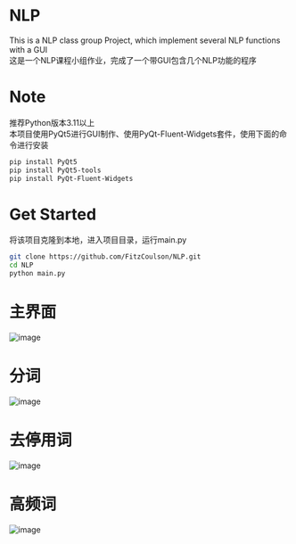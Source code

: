 # NLP
This is a NLP class group Project, which implement several NLP functions with a GUI  
这是一个NLP课程小组作业，完成了一个带GUI包含几个NLP功能的程序

# Note
推荐Python版本3.11以上  
本项目使用PyQt5进行GUI制作、使用PyQt-Fluent-Widgets套件，使用下面的命令进行安装
```sh
pip install PyQt5
pip install PyQt5-tools
pip install PyQt-Fluent-Widgets
```

# Get Started
将该项目克隆到本地，进入项目目录，运行main.py
```sh
git clone https://github.com/FitzCoulson/NLP.git
cd NLP
python main.py
```

# 主界面
![image](https://github.com/FitzCoulson/NLP/assets/42920883/e8eff055-6678-424e-927e-42a8145e9148)

# 分词
![image](https://github.com/FitzCoulson/NLP/assets/42920883/459fcda2-5a0b-466b-aa63-b361d37e2e04)

# 去停用词
![image](https://github.com/FitzCoulson/NLP/assets/42920883/e12a1206-5fbf-4406-a3dc-db9ab0422130)

# 高频词
![image](https://github.com/FitzCoulson/NLP/assets/42920883/746f4d56-cced-44f5-bec5-08dfa7a1eb3a)
